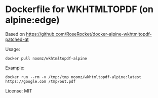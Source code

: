Dockerfile for WKHTMLTOPDF (on alpine:edge)
===

Based on https://github.com/RoseRocket/docker-alpine-wkhtmltopdf-patched-qt

Usage:

`docker pull noomz/wkhtmltopdf-alpine`

Example:

`docker run --rm -v /tmp:/tmp noomz/wkhtmltopdf-alpine:latest https://google.com /tmp/out.pdf`

License: MIT